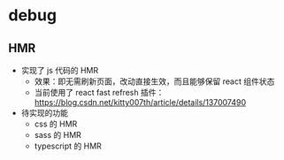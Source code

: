 # debug

## HMR
- 实现了 js 代码的 HMR
  - 效果：即无需刷新页面，改动直接生效，而且能够保留 react 组件状态
  - 当前使用了 react fast refresh 插件：https://blog.csdn.net/kitty007th/article/details/137007490
- 待实现的功能
  - css 的 HMR
  - sass 的 HMR
  - typescript 的 HMR
